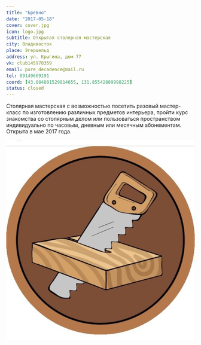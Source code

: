 ```yaml
---
title: "Бревно"
date: "2017-05-18"
cover: cover.jpg
icon: logo.jpg
subtitle: Открытая столярная мастерская
city: Владивосток
place: Эгершельд
address: ул. Крыгина, дом 77
vk: club145978359
email: pure_decadence@mail.ru
tel: 89149669191 
coord: [43.084801529814655, 131.85542809998225]
status: closed
---
```


Столярная мастерская с возможностью посетить разовый мастер-класс по изготовлению различных предметов интерьера, пройти курс знакомства со столярным делом или пользоваться пространством индивидуально по часовым, дневным или месячным абонементам. Открыта в мае 2017 года.

![](./saw.jpg)
